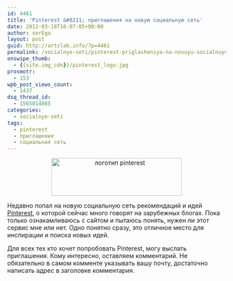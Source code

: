 ```yaml
---
id: 4461
title: 'Pinterest &#8211; приглашения на новую социальную сеть'
date: 2012-03-18T16:07:05+00:00
author: serEga
layout: post
guid: http://artslab.info/?p=4461
permalink: /socialnye-seti/pinterest-priglasheniya-na-novuyu-socialnuyu-set/
onswipe_thumb:
  - {{site.img_cdn}}/pinterest_logo.jpg
prosmotr:
  - 153
wpb_post_views_count:
  - 1437
dsq_thread_id:
  - 1565014865
categories:
  - socialnye-seti
tags:
  - pinterest
  - приглашения
  - социальная сеть
---
```

<center>
  <img src="{{site.img_cdn}}/pinterest_logo-300x87.jpg" alt="логотип pinterest" title="pinterest_logo" width="300" height="87" class="aligncenter size-medium wp-image-4462" srcset="{{site.img_cdn}}/pinterest_logo-300x87.jpg 300w, {{site.img_cdn}}/pinterest_logo.jpg 447w" sizes="(max-width: 300px) 100vw, 300px" />
</center>

Недавно попал на новую социальную сеть рекомендаций и идей [Pinterest](http://pinterest.com/), о которой сейчас много говорят на зарубежных блогах. Пока только ознакамливаюсь с сайтом и пытаюсь понять, нужен ли этот сервис мне или нет. Одно понятно сразу, это отличное место для инспирации и поиска новых идей.

Для всех тех кто хочет попробовать Pinterest, могу выслать приглашения. Кому интересно, оставляем комментарий. Не обязательно в самом комменте указывать вашу почту, достаточно написать адрес в заголовке комментария.